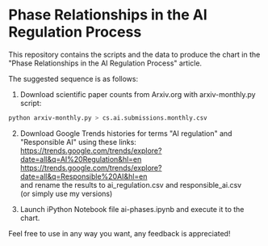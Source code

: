 # Phase Relationships in the AI Regulation Process

This repository contains the scripts and the data to produce the chart in the "Phase 
Relationships in the AI Regulation Process" article. 

The suggested sequence is as follows:
1. Download scientific paper counts from Arxiv.org with arxiv-monthly.py script:

```bash
python arxiv-monthly.py > cs.ai.submissions.monthly.csv
```

2. Download Google Trends histories for terms "AI regulation" and "Responsible AI" using these 
links:  
https://trends.google.com/trends/explore?date=all&q=AI%20Regulation&hl=en  
https://trends.google.com/trends/explore?date=all&q=Responsible%20AI&hl=en  
and rename the results to ai_regulation.csv and responsible_ai.csv  
(or simply use my versions)

3. Launch iPython Notebook file ai-phases.ipynb and execute it to the chart. 

Feel free to use in any way you want, any feedback is appreciated!
	 
